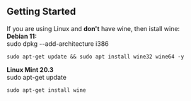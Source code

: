 ## Getting Started
If you are using Linux and **don't** have wine, then istall wine: \
**Debian 11:** \
    sudo dpkg --add-architecture i386
    
    sudo apt-get update && sudo apt install wine32 wine64 -y
**Linux Mint 20.3** \
    sudo apt-get update
    
    sudo apt-get install wine
